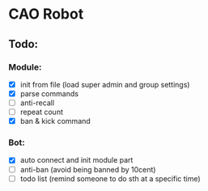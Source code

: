 # CAO Robot
## Todo:
### Module:
- [x] init from file (load super admin and group settings)
- [x] parse commands
- [ ] anti-recall
- [ ] repeat count
- [x] ban & kick command
### Bot:
- [x] auto connect and init module part
- [ ] anti-ban (avoid being banned by 10cent)
- [ ] todo list (remind someone to do sth at a specific time)